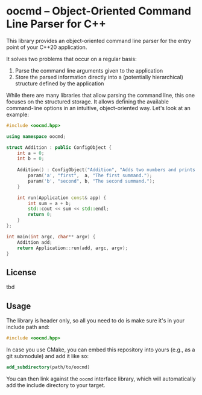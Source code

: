 # oocmd &ndash; Object-Oriented Command Line Parser for C++

This library provides an object-oriented command line parser for the entry point of your C++20 application.

It solves two problems that occur on a regular basis:

1. Parse the command line arguments given to the application
2. Store the parsed information directly into a (potentially hierarchical) structure defined by the application

While there are many libraries that allow parsing the command line, this one focuses on the structured storage. It allows defining the available command-line options in an intuitive, object-oriented way. Let's look at an example:

```cpp
#include <oocmd.hpp>

using namespace oocmd;

struct Addition : public ConfigObject {
   	int a = 0;
    int b = 0;
    
    Addition() : ConfigObject("Addition", "Adds two numbers and prints the result") {
        param('a', "first",  a, "The first summand.");
        param('b', "second", b, "The second summand.");
    }

    int run(Application const& app) {
        int sum = a + b;
        std::cout << sum << std::endl;
        return 0;
    }
};

int main(int argc, char** argv) {
    Addition add;
    return Application::run(add, argc, argv);
}
```

## License

tbd

## Usage

The library is header only, so all you need to do is make sure it's in your include path and:

```cpp
#include <oocmd.hpp>
```

In case you use CMake, you can embed this repository into yours (e.g., as a git submodule) and add it like so:

```cmake
add_subdirectory(path/to/oocmd)
```

You can then link against the `oocmd` interface library, which will automatically add the include directory to your target.
